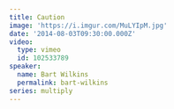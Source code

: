 ```yaml
---
title: Caution
image: 'https://i.imgur.com/MuLYIpM.jpg'
date: '2014-08-03T09:30:00.000Z'
video:
  type: vimeo
  id: 102533789
speaker:
  name: Bart Wilkins
  permalink: bart-wilkins
series: multiply
---
```


